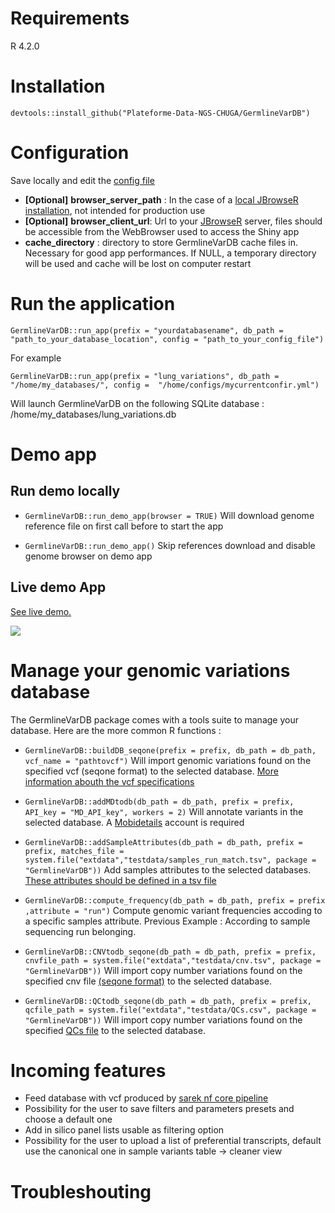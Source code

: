 
# Requirements

R 4.2.0

# Installation

`devtools::install_github("Plateforme-Data-NGS-CHUGA/GermlineVarDB")`

# Configuration

Save locally and edit the [config file](inst/golem-config.yml)

  - **[Optional]** **browser_server_path** :  In the case of a [local JBrowseR installation](https://gmod.github.io/JBrowseR/articles/creating-urls.html#using-local-data), not intended for production use
  - **[Optional]** **browser_client_url**: Url to your [JBrowseR](https://github.com/GMOD/JBrowseR) server, files should be accessible from the WebBrowser used to access the Shiny app
  - **cache_directory** : directory to store GermlineVarDB cache files in. Necessary for good app performances. If NULL, a temporary directory will be used and cache will be lost on computer restart

# Run the application

`GermlineVarDB::run_app(prefix = "yourdatabasename", db_path = "path_to_your_database_location", config = "path_to_your_config_file")`

For example 

`GermlineVarDB::run_app(prefix = "lung_variations", db_path = "/home/my_databases/", config =  "/home/configs/mycurrentconfir.yml")`

Will launch GermlineVarDB on the following SQLite database : /home/my_databases/lung_variations.db

# Demo app

## Run demo locally

- `GermlineVarDB::run_demo_app(browser = TRUE)` Will download genome reference file on first call before to start the app

- `GermlineVarDB::run_demo_app()` Skip references download and disable genome browser on demo app

## Live demo App

<a href="https://omicsverse.fr/app/GermlineVarDB" target="_blank">See live demo.</a>

![](man/figures/example.gif)

# Manage your genomic variations database

The GermlineVarDB package comes with a tools suite to manage your database. Here are the more common R functions : 

- `GermlineVarDB::buildDB_seqone(prefix = prefix, db_path = db_path, vcf_name = "pathtovcf")` Will import genomic variations found on the specified vcf (seqone format) to the selected database. [More information abouth the vcf specifications](inst/extdata/testdata/README.md)

- `GermlineVarDB::addMDtodb(db_path = db_path, prefix = prefix, API_key = "MD_API_key", workers = 2)` Will annotate variants in the selected database. A [Mobidetails](https://mobidetails.iurc.montp.inserm.fr/MD) account is required
  
- `GermlineVarDB::addSampleAttributes(db_path = db_path, prefix = prefix, matches_file = system.file("extdata","testdata/samples_run_match.tsv", package = "GermlineVarDB"))` Add samples attributes to the selected databases. [These attributes should be defined in a tsv file ](inst/extdata/testdata/samples_run_match.tsv)

- `GermlineVarDB::compute_frequency(db_path = db_path, prefix = prefix ,attribute = "run")` Compute genomic variant frequencies accoding to a specific samples attribute. Previous Example : According to sample sequencing run belonging.

- `GermlineVarDB::CNVtodb_seqone(db_path = db_path, prefix = prefix, cnvfile_path = system.file("extdata","testdata/cnv.tsv", package = "GermlineVarDB"))` Will import copy number variations found on the specified cnv file [(seqone format)](inst/extdata/testdata/cnv.tsv) to the selected database. 

- `GermlineVarDB::QCtodb_seqone(db_path = db_path, prefix = prefix, qcfile_path = system.file("extdata","testdata/QCs.csv", package = "GermlineVarDB"))` Will import copy number variations found on the specified [QCs file](inst/extdata/testdata/QCs.tsv) to the selected database. 

# Incoming features

- Feed database with vcf produced by [sarek nf core pipeline](https://nf-co.re/sarek/3.2.3)
- Possibility for the user to save filters and parameters presets and choose a default one 
- Add in silico panel lists usable as filtering option
- Possibility for the user to upload a list of preferential transcripts, default use the canonical one in sample variants table -> cleaner view

# Troubleshouting

